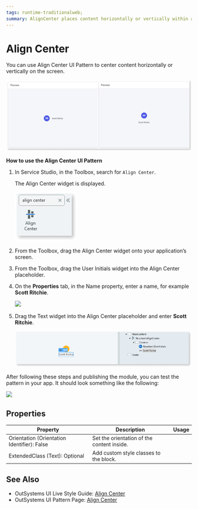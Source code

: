 ```yaml
---
tags: runtime-traditionalweb; 
summary: AlignCenter places content horizontally or vertically within a container.
---
```


# Align Center

You can use Align Center UI Pattern to center content horizontally or vertically on the screen. 

![](<images/aligncenter-image-10.png>)

**How to use the Align Center UI Pattern**

1. In Service Studio, in the Toolbox, search for `Align Center`. 

    The Align Center widget is displayed.

    ![](<images/aligncenter-image-11.png>)

1. From the Toolbox, drag the Align Center widget onto your application’s screen.
   
1. From the Toolbox, drag the User Initials widget into the Align Center placeholder.

1. On the **Properties** tab, in the Name property, enter a name, for example **Scott Ritchie**.

    ![](<images/aligncenter-image-1.png>)

1. Drag the Text widget into the Align Center placeholder and enter  **Scott Ritchie**.

    ![](<images/aligncenter-image-2.png>)


After following these steps and publishing the module, you can test the pattern in your app. It should look something like the following:

   
![](<images/aligncenter-image-3.png>)

## Properties

| **Property** |  **Description** |  **Usage** | 
|---|---|---|
| Orientation (Orientation Identifier): False  |  Set the orientation of the content inside. | 
| ExtendedClass (Text): Optional  |  Add custom style classes to the block. |


## See Also

* OutSystems UI Live Style Guide: [Align Center](https://outsystemsui.outsystems.com/WebStyleGuidePreview/AlignCenter.aspx)
* OutSystems UI Pattern Page: [Align Center](https://outsystemsui.outsystems.com/OutSystemsUIWebsite/PatternDetail?PatternId=4)

